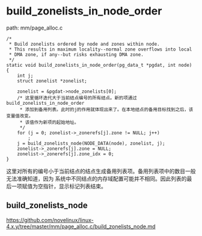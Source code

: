 build_zonelists_in_node_order
========================================

path: mm/page_alloc.c
```
/*
 * Build zonelists ordered by node and zones within node.
 * This results in maximum locality--normal zone overflows into local
 * DMA zone, if any--but risks exhausting DMA zone.
 */
static void build_zonelists_in_node_order(pg_data_t *pgdat, int node)
{
    int j;
    struct zonelist *zonelist;

    zonelist = &pgdat->node_zonelists[0];
    /* 这里循环迭代大于当前结点编号的所有结点。新的项通过build_zonelists_in_node_order
     * 添加到备用列表。此时的j的作用就体现出来了。在本地结点的备用目标找到之后，该变量值改变。
     * 该值作为新项的起始地址。
     */
    for (j = 0; zonelist->_zonerefs[j].zone != NULL; j++)
        ;
    j = build_zonelists_node(NODE_DATA(node), zonelist, j);
    zonelist->_zonerefs[j].zone = NULL;
    zonelist->_zonerefs[j].zone_idx = 0;
}
```

这里对所有的编号小于当前结点的结点生成备用列表项。备用列表项中的数目一般无法准确知道，因为
系统中不同结点的内存域配置可能并不相同。因此列表的最后一项赋值为空指针，显示标记列表结束。

build_zonelists_node
----------------------------------------

https://github.com/novelinux/linux-4.x.y/tree/master/mm/page_alloc.c/build_zonelists_node.md
